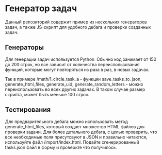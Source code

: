 # Генератор задач

Данный репозиторий содержит пример из нескольких генераторов задач, а также JS-скрипт для удобного дебага и проверки созданных задач.

## Генераторы

Для генерации задач используется Python. Обычно код занимает от 150 до 200 строк, но все зависит от количества переиспользования функций, которые могут повторяться из раза в раз, в новых задачах.

Так в примере /math/1_circle_task_a - функции save_tasks_to_json, generate_html_files, generate_uid, generate_random_letters - можно переиспользовать во всех других задачах. В таком случае размер скрипта, может быть меньше 100 строк. 

## Тестирования 

Для предварительного дебага можно использовать метод generate_html_files, который создает множество HTML файлов для проверки задачи. Для более детального дебага, с целью проверить, что все необходимые поля присутсвуют в JSON и правильно читаются, используйте файл /import/index.html. Подайте сгенерированный tasks.json файл в форму и проверьте что получилось.
